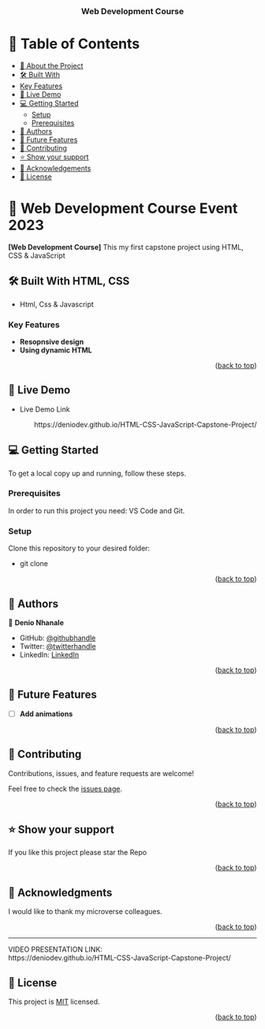<a name="readme-top"></a>

<!--
HOW TO USE:
This is an example of how you may give instructions on setting up your project locally.

Modify this file to match your project and remove sections that don't apply.

REQUIRED SECTIONS:
- Table of Contents
- About the Project
  - Built With
  - Live Demo
- Getting Started
- Authors
- Future Features
- Contributing
- Show your support
- Acknowledgements
- License

OPTIONAL SECTIONS:
- FAQ

After you're finished please remove all the comments and instructions!
-->

<div align="center">
  <!-- You are encouraged to replace this logo with your own! Otherwise you can also remove it. -->
  
  <br/>

  <h3><b>Web Development Course</b></h3>

</div>

<!-- TABLE OF CONTENTS -->

# 📗 Table of Contents

- [📖 About the Project](#about-project)
 - [🛠 Built With](#built-with)
  - [Key Features](#key-features)
  - [🚀 Live Demo](#live-demo)
- [💻 Getting Started](#getting-started)
  - [Setup](#setup)
  - [Prerequisites](#prerequisites)
- [👥 Authors](#authors)
- [🔭 Future Features](#future-features)
- [🤝 Contributing](#contributing)
- [⭐️ Show your support](#support)
- [🙏 Acknowledgements](#acknowledgements)
- [📝 License](#license)

<!-- PROJECT DESCRIPTION -->

# 📖 Web Development Course Event 2023 <a name="about-project"></a>

**[Web Development Course]** This my first capstone project using HTML, CSS & JavaScript

## 🛠 Built With <a name="built-with">HTML, CSS</a>
- Html, Css & Javascript

<!-- Features -->

### Key Features <a name="key-features"></a>

- **Resopnsive design**
- **Using dynamic HTML**


<p align="right">(<a href="#readme-top">back to top</a>)</p>

<!-- LIVE DEMO -->

## 🚀 Live Demo <a name="live-demo"></a>


- Live Demo Link

<p align="right">https://deniodev.github.io/HTML-CSS-JavaScript-Capstone-Project/</p>

<!-- GETTING STARTED -->

## 💻 Getting Started <a name="getting-started"></a>

To get a local copy up and running, follow these steps.

### Prerequisites

In order to run this project you need: VS Code and Git.

<!--
Example command:

```sh
 gem install rails
```
 -->

### Setup

Clone this repository to your desired folder:
- git clone 

<!--
Example commands:

```sh
  cd my-folder
  git clone git@github.com:myaccount/my-project.git
```
--->



<!--
Example command:

```sh
  rails server
```
--->



<p align="right">(<a href="#readme-top">back to top</a>)</p>

<!-- AUTHORS -->

## 👥 Authors <a name="authors"></a>


👤 **Denio Nhanale**

- GitHub: [@githubhandle](https://github.com/deniodev)
- Twitter: [@twitterhandle](https://twitter.com/DNhanale)
- LinkedIn: [LinkedIn](https://linkedin.com/in/denionhanale)


<p align="right">(<a href="#readme-top">back to top</a>)</p>

<!-- FUTURE FEATURES -->

## 🔭 Future Features <a name="future-features"></a>


- [ ] **Add animations**

<p align="right">(<a href="#readme-top">back to top</a>)</p>

<!-- CONTRIBUTING -->

## 🤝 Contributing <a name="contributing"></a>

Contributions, issues, and feature requests are welcome!

Feel free to check the [issues page](../../issues/).

<p align="right">(<a href="#readme-top">back to top</a>)</p>

<!-- SUPPORT -->

## ⭐️ Show your support <a name="support"></a>


If you like this project please star the Repo

<p align="right">(<a href="#readme-top">back to top</a>)</p>

<!-- ACKNOWLEDGEMENTS -->

## 🙏 Acknowledgments <a name="acknowledgements"></a>


I would like to thank my microverse colleagues.

<p align="right">(<a href="#readme-top">back to top</a>)</p>

<!-- FAQ (optional) -->
<hr>
VIDEO PRESENTATION LINK: <br> https://deniodev.github.io/HTML-CSS-JavaScript-Capstone-Project/


<!-- LICENSE -->

## 📝 License <a name="license"></a>

This project is [MIT](https://github.com/deniodev/HTML-CSS-JavaScript-Capstone-Project/blob/features-branch/LICENSE.md) licensed.



<p align="right">(<a href="#readme-top">back to top</a>)</p>
